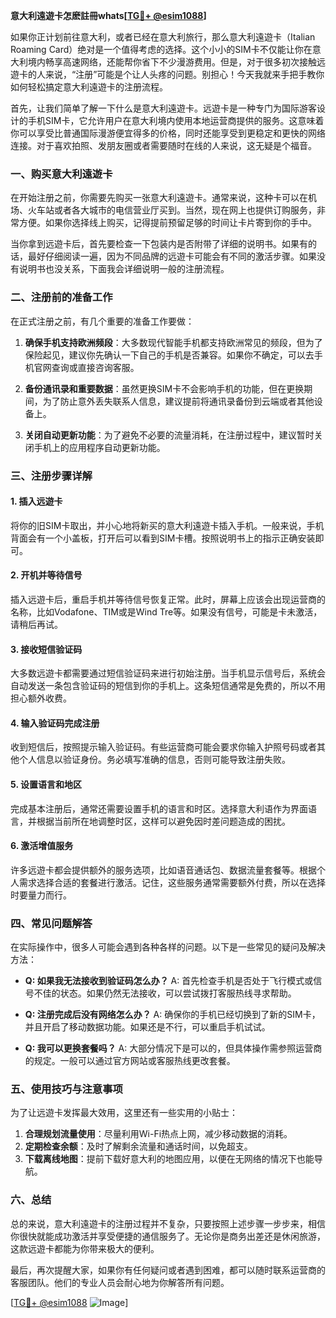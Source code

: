 **意大利遠遊卡怎麽註冊whats[[TG💪+ @esim1088](https://t.me/s/esim1088)]**

如果你正计划前往意大利，或者已经在意大利旅行，那么意大利遠遊卡（Italian Roaming Card）绝对是一个值得考虑的选择。这个小小的SIM卡不仅能让你在意大利境内畅享高速网络，还能帮你省下不少漫游费用。但是，对于很多初次接触远遊卡的人来说，“注册”可能是个让人头疼的问题。别担心！今天我就来手把手教你如何轻松搞定意大利遠遊卡的注册流程。

首先，让我们简单了解一下什么是意大利遠遊卡。远遊卡是一种专门为国际游客设计的手机SIM卡，它允许用户在意大利境内使用本地运营商提供的服务。这意味着你可以享受比普通国际漫游便宜得多的价格，同时还能享受到更稳定和更快的网络连接。对于喜欢拍照、发朋友圈或者需要随时在线的人来说，这无疑是个福音。

### **一、购买意大利遠遊卡**

在开始注册之前，你需要先购买一张意大利遠遊卡。通常来说，这种卡可以在机场、火车站或者各大城市的电信营业厅买到。当然，现在网上也提供订购服务，非常方便。如果你选择线上购买，记得提前预留足够的时间让卡片寄到你的手中。

当你拿到远遊卡后，首先要检查一下包装内是否附带了详细的说明书。如果有的话，最好仔细阅读一遍，因为不同品牌的远遊卡可能会有不同的激活步骤。如果没有说明书也没关系，下面我会详细说明一般的注册流程。

### **二、注册前的准备工作**

在正式注册之前，有几个重要的准备工作要做：

1. **确保手机支持欧洲频段**：大多数现代智能手机都支持欧洲常见的频段，但为了保险起见，建议你先确认一下自己的手机是否兼容。如果你不确定，可以去手机官网查询或直接咨询客服。

2. **备份通讯录和重要数据**：虽然更换SIM卡不会影响手机的功能，但在更换期间，为了防止意外丢失联系人信息，建议提前将通讯录备份到云端或者其他设备上。

3. **关闭自动更新功能**：为了避免不必要的流量消耗，在注册过程中，建议暂时关闭手机上的应用程序自动更新功能。

### **三、注册步骤详解**

#### **1. 插入远遊卡**

将你的旧SIM卡取出，并小心地将新买的意大利遠遊卡插入手机。一般来说，手机背面会有一个小盖板，打开后可以看到SIM卡槽。按照说明书上的指示正确安装即可。

#### **2. 开机并等待信号**

插入远遊卡后，重启手机并等待信号恢复正常。此时，屏幕上应该会出现运营商的名称，比如Vodafone、TIM或是Wind Tre等。如果没有信号，可能是卡未激活，请稍后再试。

#### **3. 接收短信验证码**

大多数远遊卡都需要通过短信验证码来进行初始注册。当手机显示信号后，系统会自动发送一条包含验证码的短信到你的手机上。这条短信通常是免费的，所以不用担心额外收费。

#### **4. 输入验证码完成注册**

收到短信后，按照提示输入验证码。有些运营商可能会要求你输入护照号码或者其他个人信息以验证身份。务必填写准确的信息，否则可能导致注册失败。

#### **5. 设置语言和地区**

完成基本注册后，通常还需要设置手机的语言和时区。选择意大利语作为界面语言，并根据当前所在地调整时区，这样可以避免因时差问题造成的困扰。

#### **6. 激活增值服务**

许多远遊卡都会提供额外的服务选项，比如语音通话包、数据流量套餐等。根据个人需求选择合适的套餐进行激活。记住，这些服务通常需要额外付费，所以在选择时要量力而行。

### **四、常见问题解答**

在实际操作中，很多人可能会遇到各种各样的问题。以下是一些常见的疑问及解决方法：

- **Q: 如果我无法接收到验证码怎么办？**
  A: 首先检查手机是否处于飞行模式或信号不佳的状态。如果仍然无法接收，可以尝试拨打客服热线寻求帮助。

- **Q: 注册完成后没有网络怎么办？**
  A: 确保你的手机已经切换到了新的SIM卡，并且开启了移动数据功能。如果还是不行，可以重启手机试试。

- **Q: 我可以更换套餐吗？**
  A: 大部分情况下是可以的，但具体操作需参照运营商的规定。一般可以通过官方网站或客服热线更改套餐。

### **五、使用技巧与注意事项**

为了让远遊卡发挥最大效用，这里还有一些实用的小贴士：

1. **合理规划流量使用**：尽量利用Wi-Fi热点上网，减少移动数据的消耗。
2. **定期检查余额**：及时了解剩余流量和通话时间，以免超支。
3. **下载离线地图**：提前下载好意大利的地图应用，以便在无网络的情况下也能导航。

### **六、总结**

总的来说，意大利遠遊卡的注册过程并不复杂，只要按照上述步骤一步步来，相信你很快就能成功激活并享受便捷的通信服务了。无论你是商务出差还是休闲旅游，这款远遊卡都能为你带来极大的便利。

最后，再次提醒大家，如果你有任何疑问或者遇到困难，都可以随时联系运营商的客服团队。他们的专业人员会耐心地为你解答所有问题。

[[TG💪+ @esim1088](https://t.me/s/esim1088) ![Image](https://i.postimg.cc/4NQfJmqS/Snipaste-2025-05-13-00-14-12.png)]